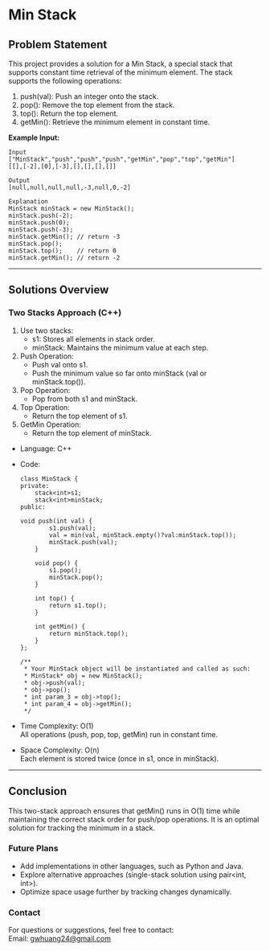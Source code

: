 # **Min Stack**

## **Problem Statement**
This project provides a solution for a Min Stack, a special stack that supports constant time retrieval of the minimum element. The stack supports the following operations:
 1. push(val): Push an integer onto the stack.
 2. pop(): Remove the top element from the stack.
 3. top(): Return the top element.
 4. getMin(): Retrieve the minimum element in constant time.  

**Example Input:**
  ```
  Input
  ["MinStack","push","push","push","getMin","pop","top","getMin"]
  [[],[-2],[0],[-3],[],[],[],[]]
  
  Output
  [null,null,null,null,-3,null,0,-2]
  
  Explanation
  MinStack minStack = new MinStack();
  minStack.push(-2);
  minStack.push(0);
  minStack.push(-3);
  minStack.getMin(); // return -3
  minStack.pop();
  minStack.top();    // return 0
  minStack.getMin(); // return -2
  ```
---

## **Solutions Overview**
### **Two Stacks Approach (C++)**
1. Use two stacks:
   - s1: Stores all elements in stack order.
   - minStack: Maintains the minimum value at each step.
2. Push Operation:
   - Push val onto s1.
   - Push the minimum value so far onto minStack (val or minStack.top()).
3. Pop Operation:
   - Pop from both s1 and minStack.
4. Top Operation:
   - Return the top element of s1.
5. GetMin Operation:
   - Return the top element of minStack.
  
- Language: C++
- Code:
  ```
  class MinStack {
  private:
      stack<int>s1;
      stack<int>minStack;
  public:
  
  void push(int val) {
          s1.push(val);
          val = min(val, minStack.empty()?val:minStack.top());
          minStack.push(val);
      }
      
      void pop() {
          s1.pop();
          minStack.pop();
      }
      
      int top() {
          return s1.top();
      }
      
      int getMin() {
          return minStack.top();
      }
  };
  
  /**
   * Your MinStack object will be instantiated and called as such:
   * MinStack* obj = new MinStack();
   * obj->push(val);
   * obj->pop();
   * int param_3 = obj->top();
   * int param_4 = obj->getMin();
   */
  ```
  
- Time Complexity:  O(1)    
  All operations (push, pop, top, getMin) run in constant time.  
  
- Space Complexity: O(n)    
  Each element is stored twice (once in s1, once in minStack).  
  
---

## **Conclusion**
This two-stack approach ensures that getMin() runs in O(1) time while maintaining the correct stack order for push/pop operations. It is an optimal solution for tracking the minimum in a stack.  

### **Future Plans**
- Add implementations in other languages, such as Python and Java.
- Explore alternative approaches (single-stack solution using pair<int, int>).
- Optimize space usage further by tracking changes dynamically.
  
### **Contact**
For questions or suggestions, feel free to contact:  
Email: gwhuang24@gmail.com
